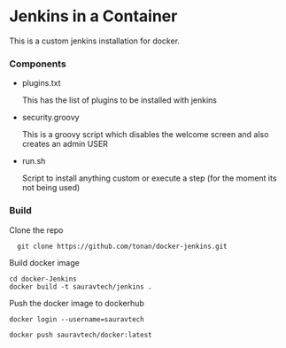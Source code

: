 # Jenkins in a Container

This is a custom jenkins installation for docker.

### Components

- plugins.txt

  This has the list of plugins to be installed with jenkins

- security.groovy

  This is a groovy script which disables the welcome screen and also creates an admin USER

- run.sh

  Script to install anything custom or execute a step (for the moment its not being used)

### Build

  Clone the repo

  ```
    git clone https://github.com/tonan/docker-jenkins.git
  ```

  Build docker image

  ```
  cd docker-Jenkins
  docker build -t sauravtech/jenkins .
  ```

  Push the docker image to dockerhub

  ```
  docker login --username=sauravtech

  docker push sauravtech/docker:latest
  ```

